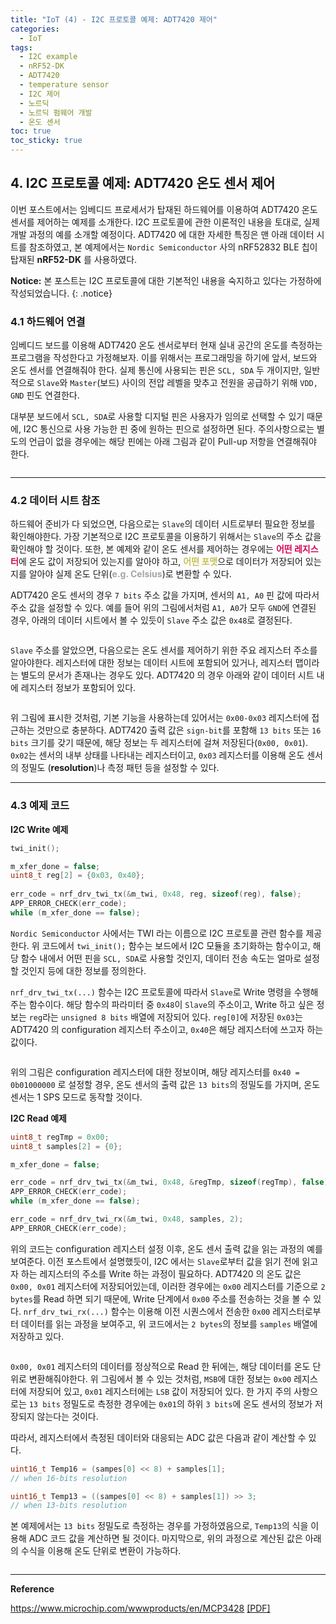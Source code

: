 ```yaml
---
title: "IoT (4) - I2C 프로토콜 예제: ADT7420 제어"
categories:
  - IoT
tags:
  - I2C example
  - nRF52-DK
  - ADT7420
  - temperature sensor
  - I2C 제어
  - 노르딕
  - 노르딕 펌웨어 개발
  - 온도 센서
toc: true
toc_sticky: true
---
```


## 4. I2C 프로토콜 예제: ADT7420 온도 센서 제어

이번 포스트에서는 임베디드 프로세서가 탑재된 하드웨어를 이용하여 ADT7420 온도 센서를 제어하는 예제를 소개한다. I2C 프로토콜에 관한 이론적인 내용을 토대로, 실제 개발 과정의 예를 소개할 예정이다. ADT7420 에 대한 자세한 특징은 맨 아래 데이터 시트를 참조하였고, 본 예제에서는 `Nordic Semiconductor` 사의 nRF52832 BLE 칩이 탑재된 **nRF52-DK** 를 사용하였다.

**Notice:** 본 포스트는 I2C 프로토콜에 대한 기본적인 내용을 숙지하고 있다는 가정하에 작성되었습니다.
{: .notice}

### 4.1 하드웨어 연결

임베디드 보드를 이용해 ADT7420 온도 센서로부터 현재 실내 공간의 온도를 측정하는 프로그램을 작성한다고 가정해보자. 이를 위해서는 프로그래밍을 하기에 앞서, 보드와 온도 센서를 연결해줘야 한다. 실제 통신에 사용되는 핀은 `SCL, SDA` 두 개이지만, 일반적으로 `Slave`와 `Master`(보드) 사이의 전압 레벨을 맞추고 전원을 공급하기 위해 `VDD, GND` 핀도 연결한다.

대부분 보드에서 `SCL, SDA`로 사용할 디지털 핀은 사용자가 임의로 선택할 수 있기 때문에, I2C 통신으로 사용 가능한 핀 중에 원하는 핀으로 설정하면 된다. 주의사항으로는 별도의 언급이 없을 경우에는 해당 핀에는 아래 그림과 같이 Pull-up 저항을 연결해줘야 한다.

<figure style="width: 100%">
  <img src="{{ site.url }}{{ site.baseurl }}/assets/images/i2c-ex-fig-1.png" alt="">
</figure>

---

### 4.2 데이터 시트 참조

하드웨어 준비가 다 되었으면, 다음으로는 `Slave`의 데이터 시트로부터 필요한 정보를 확인해야한다. 가장 기본적으로 I2C 프로토콜을 이용하기 위해서는 `Slave`의 주소 값을 확인해야 할 것이다. 또한, 본 예제와 같이 온도 센서를 제어하는 경우에는 <span style="color:#D50555"><b>어떤 레지스터</b></span>에 온도 값이 저장되어 있는지를 알아야 하고, <span style="color:#C5C055"><b>어떤 포맷</b></span>으로 데이터가 저장되어 있는지를 알아야 실제 온도 단위(<span style="color:#A5A5A5"><b>e.g. Celsius</b></span>)로 변환할 수 있다.

ADT7420 온도 센서의 경우 `7 bits` 주소 값을 가지며, 센서의 `A1, A0` 핀 값에 따라서 주소 값을 설정할 수 있다. 예를 들어 위의 그림에서처럼 `A1, A0`가 모두 `GND`에 연결된 경우, 아래의 데이터 시트에서 볼 수 있듯이 `Slave` 주소 값은 `0x48`로 결정된다.

<figure style="width: 100%">
  <img src="{{ site.url }}{{ site.baseurl }}/assets/images/i2c-ex-fig-2.png" alt="">
</figure>

`Slave` 주소를 알았으면, 다음으로는 온도 센서를 제어하기 위한 주요 레지스터 주소를 알아야한다. 레지스터에 대한 정보는 데이터 시트에 포함되어 있거나, 레지스터 맵이라는 별도의 문서가 존재나는 경우도 있다. ADT7420 의 경우 아래와 같이 데이터 시트 내에 레지스터 정보가 포함되어 있다.

<figure style="width: 100%">
  <img src="{{ site.url }}{{ site.baseurl }}/assets/images/i2c-ex-fig-3.png" alt="">
</figure>

위 그림에 표시한 것처럼, 기본 기능을 사용하는데 있어서는 `0x00-0x03` 레지스터에 접근하는 것만으로 충분하다. ADT7420 출력 값은 `sign-bit`를 포함해 `13 bits` 또는 `16 bits` 크기를 갖기 때문에, 해당 정보는 두 레지스터에 걸쳐 저장된다(`0x00, 0x01`). `0x02`는 센서의 내부 상태를 나타내는 레지스터이고, `0x03` 레지스터를 이용해 온도 센서의 정밀도 (**resolution**)나 측정 패턴 등을 설정할 수 있다.

---

### 4.3 예제 코드

**I2C Write 예제**

``` c
twi_init();

m_xfer_done = false;
uint8_t reg[2] = {0x03, 0x40};
    
err_code = nrf_drv_twi_tx(&m_twi, 0x48, reg, sizeof(reg), false);
APP_ERROR_CHECK(err_code);
while (m_xfer_done == false);
```

`Nordic Semiconductor` 사에서는 TWI 라는 이름으로 I2C 프로토콜 관련 함수를 제공한다. 위 코드에서 `twi_init();` 함수는 보드에서 I2C 모듈을 초기화하는 함수이고, 해당 함수 내에서 어떤 핀을 `SCL, SDA`로 사용할 것인지, 데이터 전송 속도는 얼마로 설정할 것인지 등에 대한 정보를 정의한다.

`nrf_drv_twi_tx(...)` 함수는 I2C 프로토콜에 따라서 `Slave`로 Write 명령을 수행해주는 함수이다. 해당 함수의 파라미터 중 `0x48`이 `Slave`의 주소이고, Write 하고 싶은 정보는 `reg`라는 `unsigned 8 bits` 배열에 저장되어 있다. `reg[0]`에 저장된 `0x03`는 ADT7420 의 configuration 레지스터 주소이고, `0x40`은 해당 레지스터에 쓰고자 하는 값이다.

<figure style="width: 100%">
  <img src="{{ site.url }}{{ site.baseurl }}/assets/images/i2c-ex-fig-4.png" alt="">
</figure>

위의 그림은 configuration 레지스터에 대한 정보이며, 해당 레지스터를 `0x40 = 0b01000000` 로 설정할 경우, 온도 센서의 출력 값은 `13 bits`의 정밀도를 가지며, 온도 센서는 1 SPS 모드로 동작할 것이다.

**I2C Read 예제**

``` c
uint8_t regTmp = 0x00;
uint8_t samples[2] = {0};

m_xfer_done = false;

err_code = nrf_drv_twi_tx(&m_twi, 0x48, &regTmp, sizeof(regTmp), false);
APP_ERROR_CHECK(err_code);
while (m_xfer_done == false);

err_code = nrf_drv_twi_rx(&m_twi, 0x48, samples, 2);
APP_ERROR_CHECK(err_code);
```

위의 코드는 configuration 레지스터 설정 이후, 온도 센서 출력 값을 읽는 과정의 예를 보여준다. 이전 포스트에서 설명했듯이, I2C 에서는 `Slave`로부터 값을 읽기 전에 읽고자 하는 레지스터의 주소를 Write 하는 과정이 필요하다. ADT7420 의 온도 값은 `0x00, 0x01` 레지스터에 저장되어있는데, 이러한 경우에는 `0x00` 레지스터를 기준으로 `2 bytes`를 Read 하면 되기 때문에, Write 단계에서 `0x00` 주소를 전송하는 것을 볼 수 있다. `nrf_drv_twi_rx(...)` 함수는 이용해 이전 시퀀스에서 전송한 `0x00` 레지스터로부터 데이터를 읽는 과정을 보여주고, 위 코드에서는 `2 bytes`의 정보를 `samples` 배열에 저장하고 있다.

<figure style="width: 100%">
  <img src="{{ site.url }}{{ site.baseurl }}/assets/images/i2c-ex-fig-5.png" alt="">
</figure>

`0x00, 0x01` 레지스터의 데이터를 정상적으로 Read 한 뒤에는, 해당 데이터를 온도 단위로 변환해줘야한다. 위 그림에서 볼 수 있는 것처럼, `MSB`에 대한 정보는 `0x00` 레지스터에 저장되어 있고, `0x01` 레지스터에는 `LSB` 값이 저장되어 있다. 한 가지 주의 사항으로는 `13 bits` 정밀도로 측정한 경우에는 `0x01`의 하위 `3 bits`에 온도 센서의 정보가 저장되지 않는다는 것이다.

따라서, 레지스터에서 측정된 데이터와 대응되는 ADC 값은 다음과 같이 계산할 수 있다.

``` c
uint16_t Temp16 = (sampes[0] << 8) + samples[1];
// when 16-bits resolution

uint16_t Temp13 = ((sampes[0] << 8) + samples[1]) >> 3;
// when 13-bits resolution
```

본 예제에서는 `13 bits` 정밀도로 측정하는 경우를 가정하였음으로, `Temp13`의 식을 이용해 ADC 코드 값을 계산하면 될 것이다. 마지막으로, 위의 과정으로 계산된 값은 아래의 수식을 이용해 온도 단위로 변환이 가능하다.

<figure style="width: 100%">
  <img src="{{ site.url }}{{ site.baseurl }}/assets/images/i2c-ex-fig-6.png" alt="">
</figure>

---

**Reference**

https://www.microchip.com/wwwproducts/en/MCP3428 [[PDF]](/assets/papers/adt7420.pdf)